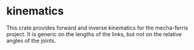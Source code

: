# kinematics

This crate provides forward and inverse kinematics for the mecha-ferris project. It is generic on the lengths of the links, but not on the relative angles of the joints.